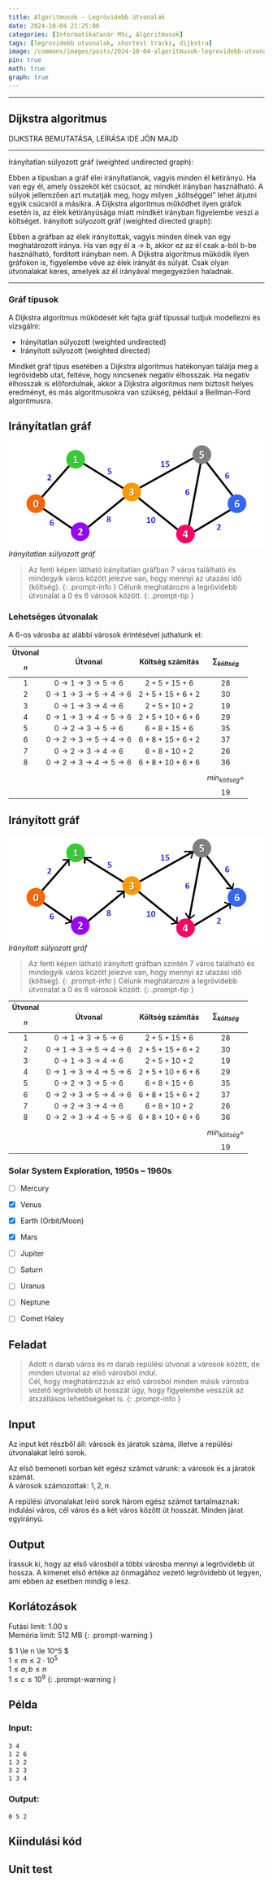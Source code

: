 ```yaml
---
title: Algoritmusok - Legrövidebb útvonalak
date: 2024-10-04 21:25:00
categories: [Informatikatanár MSc, Algoritmusok]
tags: [legrovidebb utvonalak, shortest tracks, dijkstra]
image: /commons/images/posts/2024-10-04-algoritmusok-legrovidebb-utvonalak/Dijkstra_Shortest_Routes_header.jpeg
pin: true
math: true
graph: true
---
```


---
## Dijkstra algoritmus

DIJKSTRA BEMUTATÁSA, LEÍRÁSA IDE JÖN MAJD

---
Irányítatlan súlyozott gráf (weighted undirected graph):

Ebben a típusban a gráf élei irányítatlanok, vagyis minden él kétirányú. Ha van egy él, amely összeköt két csúcsot, az mindkét irányban használható.
A súlyok jellemzően azt mutatják meg, hogy milyen „költséggel” lehet átjutni egyik csúcsról a másikra.
A Dijkstra algoritmus működhet ilyen gráfok esetén is, az élek kétirányúsága miatt mindkét irányban figyelembe veszi a költséget.
Irányított súlyozott gráf (weighted directed graph):

Ebben a gráfban az élek irányítottak, vagyis minden élnek van egy meghatározott iránya. Ha van egy él a -> b, akkor ez az él csak a-ból b-be használható, fordított irányban nem.
A Dijkstra algoritmus működik ilyen gráfokon is, figyelembe véve az élek irányát és súlyát. Csak olyan útvonalakat keres, amelyek az él irányával megegyezően haladnak.

---

### Gráf típusok

A Dijkstra algoritmus működését két fajta gráf típussal tudjuk modellezni és vizsgálni:
+ Irányítatlan súlyozott (weighted undirected)
+ Irányított súlyozott (weighted directed)

Mindkét gráf típus esetében a Dijkstra algoritmus hatékonyan találja meg a legrövidebb utat, feltéve, hogy nincsenek negatív élhosszak. Ha negatív élhosszak is előfordulnak, akkor a Dijkstra algoritmus nem biztosít helyes eredményt, és más algoritmusokra van szükség, például a Bellman-Ford algoritmusra.

## Irányítatlan gráf


![Desktop View](/commons/images/posts/2024-10-04-algoritmusok-legrovidebb-utvonalak/weighted_undirected_dijkstra.png)
_Irányítatlan súlyozott gráf_
> Az fenti képen látható irányítatlan gráfban $7$ város található és mindegyik város között jelezve van, hogy mennyi az utazási idő (költség).
{: .prompt-info }
> Célunk meghatározni a legrövidebb útvonalat a $0$ és $6$ városok között.
{: .prompt-tip }

### Lehetséges útvonalak
A $6$-os városba az alábbi városok érintésével juthatunk el:

|Útvonal$$_n$$| Útvonal              | Költség számítás      | $$\sum_{költség}$$   |
|:---:|:----------------------------:|:---------------------:|:--------------------:|
| 1   | $0 → 1 → 3 → 5 → 6$          | 2 + 5 + 15 + 6        |  28                  |
| 2   | $0 → 1 → 3 → 5 → 4 → 6$      | 2 + 5 + 15 + 6 + 2    |  30                  |
| 3   | $0 → 1 → 3 → 4 → 6$          | 2 + 5 + 10 + 2        |  19                  |
| 4   | $0 → 1 → 3 → 4 → 5 → 6$      | 2 + 5 + 10 + 6 + 6    |  29                  |
| 5   | $0 → 2 → 3 → 5 → 6$          | 6 + 8 + 15 + 6        |  35                  |
| 6   | $0 → 2 → 3 → 5 → 4 → 6$      | 6 + 8 + 15 + 6 + 2    |  37                  |
| 7   | $0 → 2 → 3 → 4 → 6$          | 6 + 8 + 10 + 2        |  26                  |
| 8   | $0 → 2 → 3 → 4 → 5 → 6$      | 6 + 8 + 10 + 6 + 6    |  36                  |
|     |                              |                       | $$min_{költség}=$$19 |

## Irányított gráf

![Desktop View](/commons/images/posts/2024-10-04-algoritmusok-legrovidebb-utvonalak/weighted_directed_dijkstra.png)
_Irányított súlyozott gráf_
> Az fenti képen látható irányított gráfban szintén $7$ város található és mindegyik város között jelezve van, hogy mennyi az utazási idő (költség).
{: .prompt-info }
> Célunk meghatározni a legrövidebb útvonalat a $0$ és $6$ városok között.
{: .prompt-tip }

|Útvonal$$_n$$| Útvonal              | Költség számítás      | $$\sum_{költség}$$   |
|:---:|:----------------------------:|:---------------------:|:--------------------:|
| 1   | $0 → 1 → 3 → 5 → 6$          | 2 + 5 + 15 + 6        |  28                  |
| 2   | $0 → 1 → 3 → 5 → 4 → 6$      | 2 + 5 + 15 + 6 + 2    |  30                  |
| 3   | $0 → 1 → 3 → 4 → 6$          | 2 + 5 + 10 + 2        |  19                  |
| 4   | $0 → 1 → 3 → 4 → 5 → 6$      | 2 + 5 + 10 + 6 + 6    |  29                  |
| 5   | $0 → 2 → 3 → 5 → 6$          | 6 + 8 + 15 + 6        |  35                  |
| 6   | $0 → 2 → 3 → 5 → 4 → 6$      | 6 + 8 + 15 + 6 + 2    |  37                  |
| 7   | $0 → 2 → 3 → 4 → 6$          | 6 + 8 + 10 + 2        |  26                  |
| 8   | $0 → 2 → 3 → 4 → 5 → 6$      | 6 + 8 + 10 + 6 + 6    |  36                  |
|     |                              |                       | $$min_{költség}=$$19 |

### Solar System Exploration, 1950s – 1960s

- [ ] Mercury
- [x] Venus
- [x] Earth (Orbit/Moon)
- [x] Mars
- [ ] Jupiter
- [ ] Saturn
- [ ] Uranus
- [ ] Neptune
- [ ] Comet Haley


## Feladat
> Adott $n$ darab város és $m$ darab repülési útvonal a városok között, de minden útvonal az első városból indul.\
> Cél, hogy meghatározzuk az első városból minden másik városba vezető legrövidebb út hosszát úgy, hogy figyelembe vesszük az átszállásos lehetőségeket is.
{: .prompt-info }



## Input
Az input két részből áll: városok és járatok száma, illetve a repülési útvonalakat leíró sorok.

Az első bemeneti sorban két egész számot várunk: a városok és a járatok számát.
\
A városok számozottak: $1, 2, n$.


A repülési útvonalakat leíró sorok három egész számot tartalmaznak: indulási város, cél város és a két város között út hosszát. Minden járat egyirányú.


## Output
Írassuk ki, hogy az első városból a többi városba mennyi a legrövidebb út hossza. A kimenet első értéke az önmagához vezető legrövidebb út legyen, ami ebben az esetben mindig `0` lesz.


## Korlátozások
>
Futási limit: 1.00 s\
Memória limit: 512 MB
{: .prompt-warning }

>
$ 1 \le n \le 10^5 $\
$1 \le m \le 2 \cdot 10^5$\
$1 \le a,b \le n$\
$1 \le c \le 10^9$
{: .prompt-warning }

## Példa

### Input:

```console
3 4
1 2 6
1 3 2
3 2 3
1 3 4
```


### Output:

```console
0 5 2
```

## Kiindulási kód

## Unit test